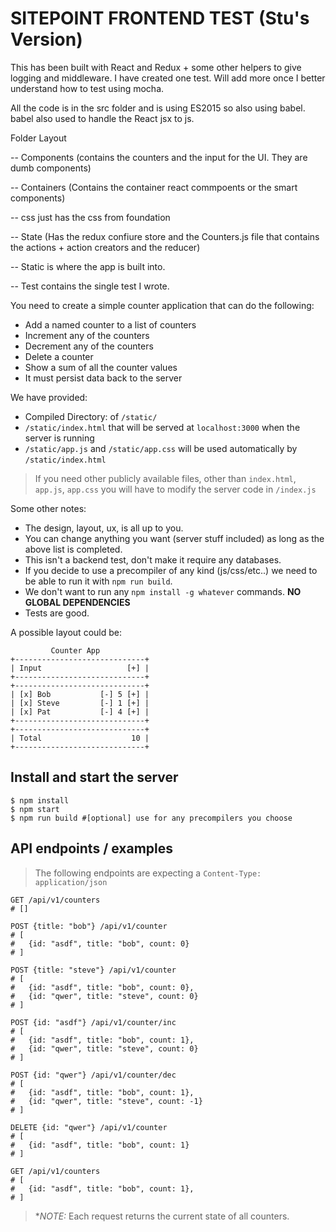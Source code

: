# SITEPOINT FRONTEND TEST (Stu's Version)

This has been built with React and Redux + some other helpers to give logging and middleware. I have created one test. Will add more once I better understand how to test using mocha.

All the code is in the src folder and is using ES2015 so also using babel. babel also used to handle the React jsx to js.

Folder Layout

-- Components (contains the counters and the input for the UI. They are dumb components)

-- Containers (Contains the container react commpoents or the smart components)

-- css just has the css from foundation

-- State (Has the redux confiure store and the Counters.js file that contains the actions + action creators and the reducer)

-- Static is where the app is built into.

-- Test contains the single test I wrote.

You need to create a simple counter application that can do the following:
* Add a named counter to a list of counters
* Increment any of the counters
* Decrement any of the counters
* Delete a counter
* Show a sum of all the counter values
* It must persist data back to the server

We have provided:
* Compiled Directory: of `/static/`
* `/static/index.html` that will be served at `localhost:3000` when the server is running
* `/static/app.js` and `/static/app.css` will be used automatically by `/static/index.html`

> If you need other publicly available files, other than `index.html`, `app.js`, `app.css` you will have to modify the server code in `/index.js`

Some other notes:
* The design, layout, ux, is all up to you.
* You can change anything you want (server stuff included) as long as the above list is completed.
* This isn't a backend test, don't make it require any databases.
* If you decide to use a precompiler of any kind (js/css/etc..) we need to be able to run it with `npm run build`.
* We don't want to run any `npm install -g whatever` commands. **NO GLOBAL DEPENDENCIES**
* Tests are good.

A possible layout could be:
```
         Counter App
+-----------------------------+
| Input                   [+] |
+-----------------------------+
+-----------------------------+
| [x] Bob           [-] 5 [+] |
| [x] Steve         [-] 1 [+] |
| [x] Pat           [-] 4 [+] |
+-----------------------------+
+-----------------------------+
| Total                    10 |
+-----------------------------+
```

## Install and start the server

```
$ npm install
$ npm start
$ npm run build #[optional] use for any precompilers you choose
```

## API endpoints / examples

> The following endpoints are expecting a `Content-Type: application/json`

```
GET /api/v1/counters
# []

POST {title: "bob"} /api/v1/counter
# [
#   {id: "asdf", title: "bob", count: 0}
# ]

POST {title: "steve"} /api/v1/counter
# [
#   {id: "asdf", title: "bob", count: 0},
#   {id: "qwer", title: "steve", count: 0}
# ]

POST {id: "asdf"} /api/v1/counter/inc
# [
#   {id: "asdf", title: "bob", count: 1},
#   {id: "qwer", title: "steve", count: 0}
# ]

POST {id: "qwer"} /api/v1/counter/dec
# [
#   {id: "asdf", title: "bob", count: 1},
#   {id: "qwer", title: "steve", count: -1}
# ]

DELETE {id: "qwer"} /api/v1/counter
# [
#   {id: "asdf", title: "bob", count: 1}
# ]

GET /api/v1/counters
# [
#   {id: "asdf", title: "bob", count: 1},
# ]
```

> **NOTE:* Each request returns the current state of all counters.
